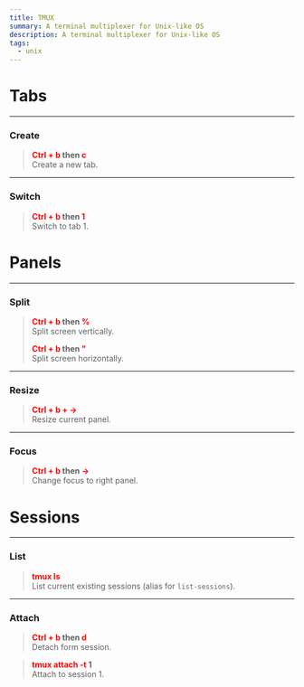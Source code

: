 ```yaml
---
title: TMUX
summary: A terminal multiplexer for Unix-like OS
description: A terminal multiplexer for Unix-like OS
tags:
  - unix
---
```


# Tabs

---

### Create


 > 
 > **<font color=red>Ctrl + b</font> then <font color=red>c</font>**</br>
 > Create a new tab.

---

### Switch


 > 
 > **<font color=red>Ctrl + b</font> then <font color=red>1</font>**</br>
 > Switch to tab 1.

# Panels

---

### Split


 > 
 > **<font color=red>Ctrl + b</font> then <font color=red>%</font>**</br>
 > Split screen vertically.
 > 
 > **<font color=red>Ctrl + b</font> then <font color=red>"</font>**</br>
 > Split screen horizontally.

---

### Resize


 > 
 > **<font color=red>Ctrl + b + →</font>**</br>
 > Resize current panel.

---

### Focus


 > 
 > **<font color=red>Ctrl + b</font> then <font color=red>→</font>**</br>
 > Change focus to right panel.

# Sessions

---

### List


 > 
 > **<font color=red>tmux ls</font>**</br>
 > List current existing sessions (alias for `list-sessions`).

---

### Attach


 > 
 > **<font color=red>Ctrl + b</font> then <font color=red>d</font>**</br>
 > Detach form session.

 > 
 > **<font color=red>tmux attach -t</font> 1**</br>
 > Attach to session 1.
